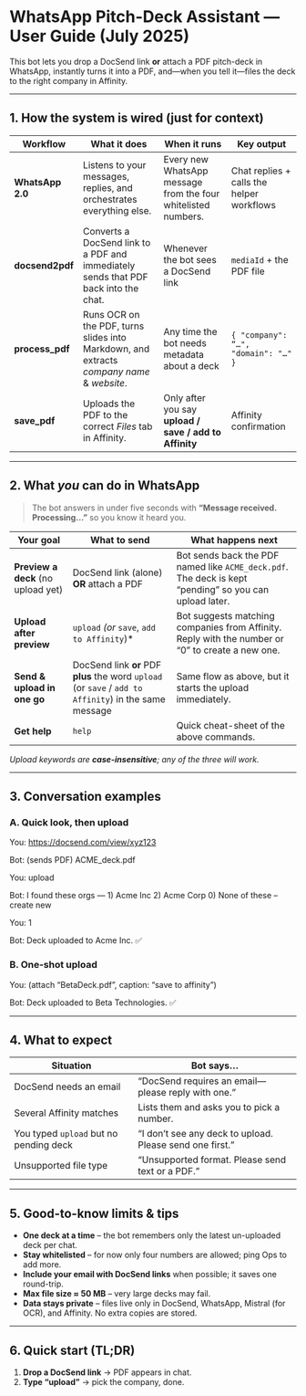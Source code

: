 # WhatsApp Pitch-Deck Assistant — User Guide (July 2025)

This bot lets you drop a DocSend link **or** attach a PDF pitch-deck in WhatsApp, instantly turns it into a PDF, and—when you tell it—files the deck to the right company in Affinity.

---

## 1. How the system is wired (just for context)

| Workflow | What it does | When it runs | Key output |
|-----------|--------------|--------------|------------|
| **WhatsApp 2.0** | Listens to your messages, replies, and orchestrates everything else. | Every new WhatsApp message from the four whitelisted numbers. | Chat replies + calls the helper workflows |
| **docsend2pdf** | Converts a DocSend link to a PDF and immediately sends that PDF back into the chat. | Whenever the bot sees a DocSend link | `mediaId` + the PDF file |
| **process_pdf** | Runs OCR on the PDF, turns slides into Markdown, and extracts *company name* & *website*. | Any time the bot needs metadata about a deck | `{ "company": “…", "domain": "…" }` |
| **save_pdf** | Uploads the PDF to the correct *Files* tab in Affinity. | Only after you say **upload / save / add to Affinity** | Affinity confirmation |

---

## 2. What *you* can do in WhatsApp

> The bot answers in under five seconds with **“Message received. Processing…”** so you know it heard you.

| Your goal | What to send | What happens next |
|-----------|--------------|-------------------|
| **Preview a deck** (no upload yet) | DocSend link (alone) **OR** attach a PDF | Bot sends back the PDF named like `ACME_deck.pdf`. The deck is kept “pending” so you can upload later. |
| **Upload after preview** | `upload`  *(or* `save`, `add to Affinity`)* | Bot suggests matching companies from Affinity. Reply with the number or “0” to create a new one. |
| **Send & upload in one go** | DocSend link **or** PDF **plus** the word `upload` (or `save` / `add to Affinity`) in the same message | Same flow as above, but it starts the upload immediately. |
| **Get help** | `help` | Quick cheat-sheet of the above commands. |

*Upload keywords are **case-insensitive**; any of the three will work.*

---

## 3. Conversation examples  

### A. Quick look, then upload
You: https://docsend.com/view/xyz123

Bot: (sends PDF) ACME_deck.pdf


You: upload

Bot: I found these orgs — 1) Acme Inc 2) Acme Corp 0) None of these – create new


You: 1

Bot: Deck uploaded to Acme Inc. ✅

### B. One-shot upload
You: (attach “BetaDeck.pdf”, caption: “save to affinity”)


Bot: Deck uploaded to Beta Technologies. ✅

---

## 4. What to expect  

| Situation | Bot says… |
|-----------|-----------|
| DocSend needs an email | “DocSend requires an email—please reply with one.” |
| Several Affinity matches | Lists them and asks you to pick a number. |
| You typed `upload` but no pending deck | “I don’t see any deck to upload. Please send one first.” |
| Unsupported file type | “Unsupported format. Please send text or a PDF.” |

---

## 5. Good-to-know limits & tips  

* **One deck at a time** – the bot remembers only the latest un-uploaded deck per chat.  
* **Stay whitelisted** – for now only four numbers are allowed; ping Ops to add more.  
* **Include your email with DocSend links** when possible; it saves one round-trip.  
* **Max file size ≈ 50 MB** – very large decks may fail.  
* **Data stays private** – files live only in DocSend, WhatsApp, Mistral (for OCR), and Affinity. No extra copies are stored.  

---

## 6. Quick start (TL;DR)

1. **Drop a DocSend link** → PDF appears in chat.  
2. **Type “upload”** → pick the company, done.  
